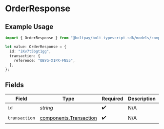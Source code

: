 # OrderResponse

## Example Usage

```typescript
import { OrderResponse } from "@boltpay/bolt-typescript-sdk/models/components";

let value: OrderResponse = {
  id: "iKv7t5bgt1gg",
  transaction: {
    reference: "OBYG-X1PX-FN55",
  },
};
```

## Fields

| Field                                                            | Type                                                             | Required                                                         | Description                                                      | Example                                                          |
| ---------------------------------------------------------------- | ---------------------------------------------------------------- | ---------------------------------------------------------------- | ---------------------------------------------------------------- | ---------------------------------------------------------------- |
| `id`                                                             | *string*                                                         | :heavy_check_mark:                                               | N/A                                                              | iKv7t5bgt1gg                                                     |
| `transaction`                                                    | [components.Transaction](../../models/components/transaction.md) | :heavy_check_mark:                                               | N/A                                                              |                                                                  |